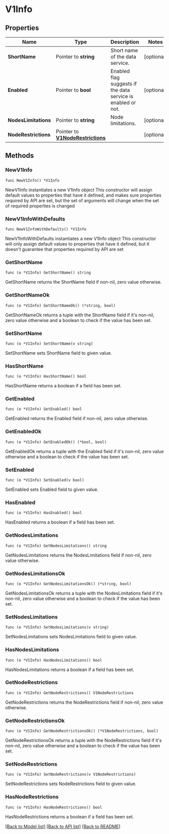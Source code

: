# V1Info

## Properties

Name | Type | Description | Notes
------------ | ------------- | ------------- | -------------
**ShortName** | Pointer to **string** | Short name of the data service. | [optional] 
**Enabled** | Pointer to **bool** | Enabled flag suggests if the data service is enabled or not. | [optional] 
**NodesLimitations** | Pointer to **string** | Node limitations. | [optional] 
**NodeRestrictions** | Pointer to [**V1NodeRestrictions**](V1NodeRestrictions.md) |  | [optional] 

## Methods

### NewV1Info

`func NewV1Info() *V1Info`

NewV1Info instantiates a new V1Info object
This constructor will assign default values to properties that have it defined,
and makes sure properties required by API are set, but the set of arguments
will change when the set of required properties is changed

### NewV1InfoWithDefaults

`func NewV1InfoWithDefaults() *V1Info`

NewV1InfoWithDefaults instantiates a new V1Info object
This constructor will only assign default values to properties that have it defined,
but it doesn't guarantee that properties required by API are set

### GetShortName

`func (o *V1Info) GetShortName() string`

GetShortName returns the ShortName field if non-nil, zero value otherwise.

### GetShortNameOk

`func (o *V1Info) GetShortNameOk() (*string, bool)`

GetShortNameOk returns a tuple with the ShortName field if it's non-nil, zero value otherwise
and a boolean to check if the value has been set.

### SetShortName

`func (o *V1Info) SetShortName(v string)`

SetShortName sets ShortName field to given value.

### HasShortName

`func (o *V1Info) HasShortName() bool`

HasShortName returns a boolean if a field has been set.

### GetEnabled

`func (o *V1Info) GetEnabled() bool`

GetEnabled returns the Enabled field if non-nil, zero value otherwise.

### GetEnabledOk

`func (o *V1Info) GetEnabledOk() (*bool, bool)`

GetEnabledOk returns a tuple with the Enabled field if it's non-nil, zero value otherwise
and a boolean to check if the value has been set.

### SetEnabled

`func (o *V1Info) SetEnabled(v bool)`

SetEnabled sets Enabled field to given value.

### HasEnabled

`func (o *V1Info) HasEnabled() bool`

HasEnabled returns a boolean if a field has been set.

### GetNodesLimitations

`func (o *V1Info) GetNodesLimitations() string`

GetNodesLimitations returns the NodesLimitations field if non-nil, zero value otherwise.

### GetNodesLimitationsOk

`func (o *V1Info) GetNodesLimitationsOk() (*string, bool)`

GetNodesLimitationsOk returns a tuple with the NodesLimitations field if it's non-nil, zero value otherwise
and a boolean to check if the value has been set.

### SetNodesLimitations

`func (o *V1Info) SetNodesLimitations(v string)`

SetNodesLimitations sets NodesLimitations field to given value.

### HasNodesLimitations

`func (o *V1Info) HasNodesLimitations() bool`

HasNodesLimitations returns a boolean if a field has been set.

### GetNodeRestrictions

`func (o *V1Info) GetNodeRestrictions() V1NodeRestrictions`

GetNodeRestrictions returns the NodeRestrictions field if non-nil, zero value otherwise.

### GetNodeRestrictionsOk

`func (o *V1Info) GetNodeRestrictionsOk() (*V1NodeRestrictions, bool)`

GetNodeRestrictionsOk returns a tuple with the NodeRestrictions field if it's non-nil, zero value otherwise
and a boolean to check if the value has been set.

### SetNodeRestrictions

`func (o *V1Info) SetNodeRestrictions(v V1NodeRestrictions)`

SetNodeRestrictions sets NodeRestrictions field to given value.

### HasNodeRestrictions

`func (o *V1Info) HasNodeRestrictions() bool`

HasNodeRestrictions returns a boolean if a field has been set.


[[Back to Model list]](../README.md#documentation-for-models) [[Back to API list]](../README.md#documentation-for-api-endpoints) [[Back to README]](../README.md)


